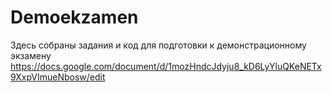 # Demoekzamen
Здесь собраны задания и код для подготовки к демонстрационному экзамену
https://docs.google.com/document/d/1mozHndcJdyju8_kD6LyYluQKeNETx9XxpVImueNbosw/edit
